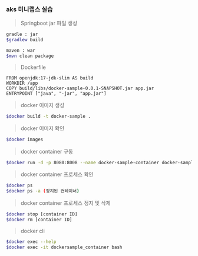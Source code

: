 ### aks 미니랩스 실습 

> Springboot jar 파일 생성 

```bash
gradle : jar
$gradlew build

maven : war
$mvn clean package 
```

> Dockerfile 

```shell
FROM openjdk:17-jdk-slim AS build
WORKDIR /app
COPY build/libs/docker-sample-0.0.1-SNAPSHOT.jar app.jar
ENTRYPOINT ["java", "-jar", "app.jar"]
```

> docker 이미지 생성
 
```bash
$docker build -t docker-sample .
```

>  docker 이미지 확인

```bash
$docker images
```

> docker container 구동

```bash
$docker run -d -p 8080:8008 --name docker-sample-container docker-sample
```

> docker container 프로세스 확인

```bash
$docker ps
$docker ps -a (정지된 컨테이너) 
```

> docker container 프로세스 정지 및 삭제
> 
```bash
$docker stop [container ID]
$docker rm [container ID]
````

> docker cli 

```bash
$docker exec --help 
$docker exec -it dockersample_container bash
```